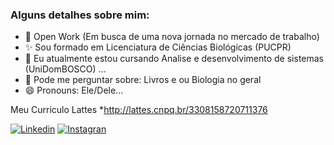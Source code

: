 ### Alguns detalhes sobre mim:

- 🔭 Open Work (Em busca de uma nova jornada no mercado de trabalho)
- ✨ Sou formado em Licenciatura de Ciências Biológicas (PUCPR)
- 🌱 Eu atualmente estou cursando Analise e desenvolvimento de sistemas (UniDomBOSCO) ...
- 💬 Pode me perguntar sobre: Livros e ou Biologia no geral
- 😄 Pronouns: Ele/Dele...

Meu Curriculo Lattes
    *http://lattes.cnpq.br/3308158720711376
    
[![Linkedin](https://img.shields.io/badge/LinkedIn-0077B5?style=for-the-badge&logo=linkedin&logoColor=white)](https://www.linkedin.com/in/jaderson-felisberto-val%C3%A9rio-3b8a9911b/) [![Instagran](https://img.shields.io/badge/Instagram-E4405F?style=for-the-badge&logo=instagram&logoColor=white)](https://www.instagram.com/jadersonfelisbertovalerio/)
